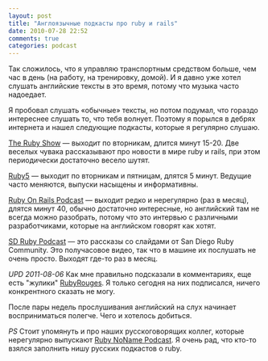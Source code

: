 ```yaml
---
layout: post
title: "Англоязычные подкасты про ruby и rails"
date: 2010-07-28 22:52
comments: true
categories: podcast
---
```

Так сложилось, что я управляю транспортным средством больше, чем час в день (на работу, на тренировку, домой). И я давно
уже хотел слушать английские тексты в это время, потому что музыка часто надоедает.

Я пробовал слушать «обычные» тексты, но потом подумал, что гораздо интереснее слушать то, что тебя волнует. Поэтому я
порылся в дебрях интернета и нашел следующие подкасты, которые я регулярно слушаю.

<a href="http://5by5.tv/rubyshow">The Ruby Show</a> — выходит по вторникам, длится минут 15-20. Две веселых чувака
рассказывают про новости в мире ruby и rails, при этом периодически достаточно весело шутят.

<a href="http://ruby5.envylabs.com/">Ruby5</a> — выходит по вторникам и пятницам, длятся 5 минут. Ведущие часто
меняются, выпуски насыщены и информативны.

<a href="http://podcast.rubyonrails.org/">Ruby On Rails Podcast</a> — выходит редко и нерегулярно (раз в месяц), длятся
минут 40, обычно достаточно интересные, но английский там не всегда можно разобрать, потому что это интервью с
различными разработчиками, которые на английском говорят как хотят.

<a href="http://sdruby.org/podcast">SD Ruby Podcast</a> — это рассказы со слайдами от San Diego Ruby Community. Это
получасовое видео, так что в машине их послушать не очень просто. Выходят где-то раз в месяц.

*UPD 2011-08-06* Как мне правильно подсказали в комментариях, еще есть "жулики" [RubyRouges](http://rubyrogues.com/). Я только
сегодня на них подписался, ничего конкрентного сказать не могу.

После пары недель прослушивания английский на слух начинает восприниматься полегче. Чего и хотелось добиться.

*PS* Стоит упомянуть и про наших русскоговорящих коллег, которые нерегулярно выпускают <a
href="http://ruby.rpod.ru/">Ruby NoName Podcast</a>. Я очень рад, что кто-то взялся заполнить нишу русских подкастов о
ruby.
